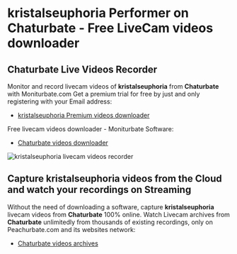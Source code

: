 # kristalseuphoria Performer on Chaturbate - Free LiveCam videos downloader

## Chaturbate Live Videos Recorder

Monitor and record livecam videos of **kristalseuphoria** from **Chaturbate** with Moniturbate.com
Get a premium trial for free by just and only registering with your Email address:
* [kristalseuphoria Premium videos downloader](https://moniturbate.com/request-demo-licence-key.html)

Free livecam videos downloader - Moniturbate Software:
* [Chaturbate videos downloader](https://moniturbate.com/moniturbate-download-software.html)

![kristalseuphoria livecam videos recorder](https://peachurnet.com/templates/moniturbate-software.png)


## Capture kristalseuphoria videos from the Cloud and watch your recordings on Streaming

Without the need of downloading a software, capture **kristalseuphoria** livecam videos from **Chaturbate** 100% online.
Watch Livecam archives from **Chaturbate** unlimitedly from thousands of existing recordings, only on Peachurbate.com and its websites network:
* [Chaturbate videos archives](https://peachurnet.com/)